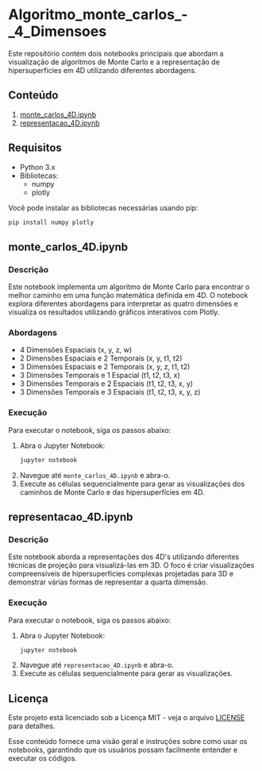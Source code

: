 # Algoritmo_monte_carlos_-_4_Dimensoes

Este repositório contém dois notebooks principais que abordam a visualização de algoritmos de Monte Carlo e a representação de hipersuperfícies em 4D utilizando diferentes abordagens.

## Conteúdo

1. [monte_carlos_4D.ipynb](monte_carlos_4D.ipynb)
2. [representacao_4D.ipynb](representacao_4D.ipynb)

## Requisitos

- Python 3.x
- Bibliotecas:
  - numpy
  - plotly

Você pode instalar as bibliotecas necessárias usando pip:

```bash
pip install numpy plotly
```

## monte_carlos_4D.ipynb

### Descrição

Este notebook implementa um algoritmo de Monte Carlo para encontrar o melhor caminho em uma função matemática definida em 4D. O notebook explora diferentes abordagens para interpretar as quatro dimensões e visualiza os resultados utilizando gráficos interativos com Plotly.

### Abordagens

- 4 Dimensões Espaciais (x, y, z, w)
- 2 Dimensões Espaciais e 2 Temporais (x, y, t1, t2)
- 3 Dimensões Espaciais e 2 Temporais (x, y, z, t1, t2)
- 3 Dimensões Temporais e 1 Espacial (t1, t2, t3, x)
- 3 Dimensões Temporais e 2 Espaciais (t1, t2, t3, x, y)
- 3 Dimensões Temporais e 3 Espaciais (t1, t2, t3, x, y, z)

### Execução

Para executar o notebook, siga os passos abaixo:

1. Abra o Jupyter Notebook:
   ```bash
   jupyter notebook
   ```
2. Navegue até `monte_carlos_4D.ipynb` e abra-o.
3. Execute as células sequencialmente para gerar as visualizações dos caminhos de Monte Carlo e das hipersuperfícies em 4D.

## representacao_4D.ipynb

### Descrição

Este notebook aborda a representações dos 4D's utilizando diferentes técnicas de projeção para visualizá-las em 3D. O foco é criar visualizações compreensíveis de hipersuperfícies complexas projetadas para 3D e demonstrar várias formas de representar a quarta dimensão.

### Execução

Para executar o notebook, siga os passos abaixo:

1. Abra o Jupyter Notebook:
   ```bash
   jupyter notebook
   ```
2. Navegue até `representacao_4D.ipynb` e abra-o.
3. Execute as células sequencialmente para gerar as visualizações.

## Licença

Este projeto está licenciado sob a Licença MIT - veja o arquivo [LICENSE](LICENSE) para detalhes.

Esse conteúdo fornece uma visão geral e instruções sobre como usar os notebooks, garantindo que os usuários possam facilmente entender e executar os códigos.
